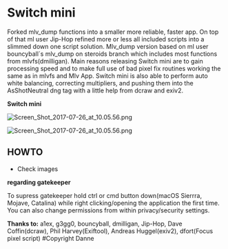 # **Switch mini** #
Forked mlv_dump functions into a smaller more reliable, faster app. On top of that ml user Jip-Hop refined more or less all included scripts into a slimmed down one script solution. 
Mlv_dump version based on ml user bouncyball´s mlv_dump on steroids branch which includes most functions from mlvfs(dmilligan). 
Main reasons releasing Switch mini are to gain processing speed and to make full use of bad pixel fix routines working the same as in mlvfs and Mlv App. Switch mini is also able to perform auto white balancing, correcting multipliers, and pushing them into the AsShotNeutral dng tag with a little help from dcraw and exiv2.


**Switch mini**

![Screen_Shot_2017-07-26_at_10.05.56.png](https://i.postimg.cc/3wz0MHPb/Ska-rmavbild-2020-09-06-kl-21-49-55-png-scaled.png)

![Screen_Shot_2017-07-26_at_10.05.56.png](https://i.postimg.cc/CxLqk7GJ/Ska-rmavbild-2020-09-06-kl-21-51-37-png-scaled.png)

## HOWTO ##

- Check images

**regarding gatekeeper**

To supress gatekeeper hold ctrl or cmd button down(macOS Sierrra, Mojave, Catalina) while right clicking/opening the application the first time. You can also change permissions from within privacy/security settings.

**Thanks to:** a1ex, g3gg0, bouncyball, dmilligan, Jip-Hop, Dave Coffin(dcraw), Phil Harvey(Exiftool), Andreas Huggel(exiv2), dfort(Focus pixel script)
#Copyright Danne
